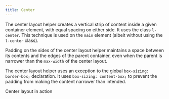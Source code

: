 ```yaml
---
title: Center
---
```

The center layout helper creates a vertical strip of content inside a given container element, with equal spacing on either side. It uses the class `l-center`. This technique is used on the `main` element (albeit without using the `l-center` class).

Padding on the sides of the center layout helper maintains a space between its contents and the edges of the parent container, even when the parent is narrower than the `max-width` of the center layout.

The center layout helper uses an exception to the global `box-sizing: border-box;` declaration. It uses `box-sizing: content-box;` to prevent the padding from making the content narrower than intended.

Center layout in action